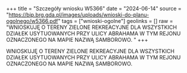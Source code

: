 +++
title = "Szczegóły wniosku W5366"
date = "2024-06-14"
source = "https://bip.brg.gda.pl/images/uploads/wnioski-do-planu-ogolnego/w5366.pdf"
tags = ["wnioski-ogolne"]
geolinks = []
raw = "WNIOSKUJĘ O TERENY ZIELONE REKREACYJNE DLA WSZYSTKICH DZIAŁEK USYTUOWANYCH PRZY ULICY ABRAHAMA W TYM REJONU OZNACZONEGO NA MAPIE NAZWĄ SAMBOROWO. "
+++

WNIOSKUJĘ O TERENY ZIELONE REKREACYJNE DLA WSZYSTKICH DZIAŁEK
USYTUOWANYCH PRZY ULICY ABRAHAMA W TYM REJONU OZNACZONEGO NA MAPIE NAZWĄ
SAMBOROWO.



